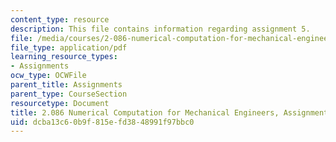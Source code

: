 ```yaml
---
content_type: resource
description: This file contains information regarding assignment 5.
file: /media/courses/2-086-numerical-computation-for-mechanical-engineers-fall-2014/dcba13c60b9f815efd3848991f97bbc0_MIT2_086F14_Assignment_5.pdf
file_type: application/pdf
learning_resource_types:
- Assignments
ocw_type: OCWFile
parent_title: Assignments
parent_type: CourseSection
resourcetype: Document
title: 2.086 Numerical Computation for Mechanical Engineers, Assignment 5
uid: dcba13c6-0b9f-815e-fd38-48991f97bbc0
---
```

